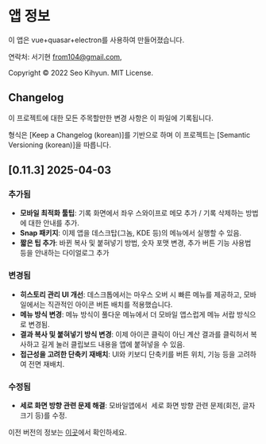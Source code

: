 # 앱 정보

이 앱은 vue+quasar+electron를 사용하여 만들어졌습니다.

연락처: 서기현 <from104@gmail.com>,

Copyright © 2022 Seo Kihyun. MIT License.

## Changelog

이 프로젝트에 대한 모든 주목할만한 변경 사항은 이 파일에 기록됩니다.

형식은 [Keep a Changelog (korean)]를 기반으로 하며 이 프로젝트는 [Semantic Versioning (korean)]을 따릅니다.

## [0.11.3] 2025-04-03

### 추가됨

- **모바일 최적화 툴팁**: 기록 화면에서 좌우 스와이프로 메모 추가 / 기록 삭제하는 방법에 대한 안내를 추가.
- **Snap 패키지**: 이제 앱을 데스크탑(그놈, KDE 등)의 메뉴에서 실행할 수 있음.
- **짧은 팁 추가**: 바뀐 복사 및 붙혀넣기 방법, 숫자 포맷 변경, 추가 버튼 기능 사용법 등을 안내하는 다이얼로그 추가

### 변경됨

- **히스토리 관리 UI 개선**: 데스크톱에서는 마우스 오버 시 빠른 메뉴를 제공하고, 모바일에서는 직관적인 아이콘 버튼 배치를 적용했습니다.
- **메뉴 방식 변경**: 메뉴 방식이 풀다운 메뉴에서 더 모바일 앱스럽게 메뉴 서랍 방식으로 변경됨.
- **결과 복사 및 붙혀넣기 방식 변경**: 이제 아이콘 클릭이 아닌 계산 결과를 클릭허서 복사하고 길게 눌러 클립보드 내용을 앱에 붙혀넣을 수 있음.
- **접근성을 고려한 단축키 재배치**: UI와 키보디 단축키를 버튼 위치, 기능 등을 고려하여 전면 재배치.

### 수정됨

- **세로 화면 방향 관련 문제 해결**: 모바일앱에서  세로 화면 방향 관련 문제(회전, 글자 크기 등)를 수정.

이전 버전의 정보는 [이곳](https://github.com/from104/qcalc/blob/main/CHANGELOG-ko.md)에서 확인하세요.
